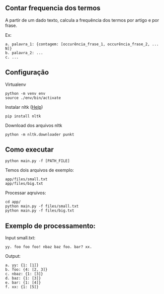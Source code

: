 ## Contar frequencia dos termos

A partir de um dado texto, calcula a frequência dos termos por artigo e por frase.

Ex:
~~~
a. palavra_1: {contagem: [occurência_frase_1, occurência_frase_2, ... N]}
b. palavra_2: ...
c. ...
~~~

## Configuração
Virtualenv
~~~
python -m venv env
source ./env/bin/activate
~~~

Instalar nltk ([Help](https://www.nltk.org/install.html))
~~~
pip install nltk
~~~

Download dos arquivos nltk
~~~
python -m nltk.downloader punkt
~~~

## Como executar
~~~
python main.py -f [PATH_FILE]
~~~

Temos dois arquivos de exemplo:
~~~
app/files/small.txt
app/files/big.txt
~~~

Processar aqruivos:
~~~
cd app/
python main.py -f files/small.txt
python main.py -f files/big.txt
~~~

## Exemplo de processamento:

Input small.txt:
~~~
yy. foo foo foo! nbaz baz foo. bar? xx.
~~~

Output:
~~~
a. yy: {1: [1]}
b. foo: {4: [2, 3]}
c. nbaz: {1: [3]}
d. baz: {1: [3]}
e. bar: {1: [4]}
f. xx: {1: [5]}
~~~